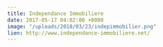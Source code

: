 ```yaml
---
title: Independance Immobiliere
date: 2017-05-17 04:02:00 +0000
image: "/uploads/2018/03/23/indepimmobilier.png"
lien: http://www.independance-immobiliere.net/
---
```


